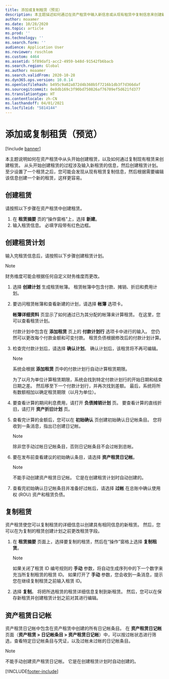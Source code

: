 ```yaml
---
title: 添加或复制租赁（预览）
description: 本主题描述如何通过在资产租赁中输入新信息或从现有租赁中复制信息来创建新租赁。
author: moaamer
ms.date: 10/28/2020
ms.topic: article
ms.prod: ''
ms.technology: ''
ms.search.form: ''
audience: Application User
ms.reviewer: roschlom
ms.custom: 4464
ms.assetid: 5f89daf1-acc2-4959-b48d-91542fb6bacb
ms.search.region: Global
ms.author: moaamer
ms.search.validFrom: 2020-10-28
ms.dyn365.ops.version: 10.0.14
ms.openlocfilehash: b495c9a02a872d4b360b5f7216b1db3f7d366daf
ms.sourcegitcommit: 0e8db169c3f90bd750826af76709ef5d621fd377
ms.translationtype: HT
ms.contentlocale: zh-CN
ms.lasthandoff: 04/01/2021
ms.locfileid: "5814144"
---
```

# <a name="add-or-copy-leases-preview"></a>添加或复制租赁（预览）

[!include [banner](../includes/banner.md)]

本主题说明如何在资产租赁中从头开始创建租赁，以及如何通过复制现有租赁来创建租赁。 从头开始创建租赁的过程涉及输入新租赁的信息，然后创建租赁计划。 至少设置了一个租赁之后，您可能会发现从现有租赁复制信息，然后根据需要编辑该信息创建一个新的租赁，这样更容易。

## <a name="create-a-lease"></a>创建租赁

请按照以下步骤在资产租赁中创建租赁。

1. 在 **租赁摘要** 页的“操作窗格”上，选择 **新建**。
2. 输入租赁信息。 必填字段带有红色边框。

## <a name="create-a-lease-schedule"></a>创建租赁计划

输入完租赁信息后，请按照以下步骤创建租赁计划。

> [!NOTE]
> 财务维度可能会根据任何自定义财务维度而更改。

1. 选择 **创建计划** 生成租赁帐簿。 租赁帐簿中包含付款、摊销、折旧和费用计划。
2. 要访问租赁帐簿和查看新建的计划，请选择 **帐簿** 选项卡。

    **帐簿详细资料** 页显示了如何通过已为其分配的帐簿来计算租赁。 在这里，您可以查看租赁计划。

    付款计划中包含在 **添加租赁** 页上的 **付款计划行** 选项卡中进行的输入。 您仍然可以更改每个付款金额和可变付款。 租赁负债根据修改后的付款计划计算。

4. 检查完付款计划后，请选择 **确认计划**。 确认计划后，该租赁将不再可编辑。

    > [!NOTE]
    > 系统会根据 **添加租赁** 页中的付款计划行自动计算租赁期限。
    >
    > 为了以月为单位计算租赁期限，系统会找到特定付款计划行的开始日期和结束日期之差。 然后移至下一个付款计划行，并再次找到差额。 最后，系统将所有数额相加以确定租赁期限（以月为单位）。

5. 要查看计算的期间利息费用，请打开 **负债摊销计划** 页。 要查看计算的直线折旧，请打开 **资产折旧计划** 页。
6. 查看完计算的金额后，您可以在 **初始确认** 页创建初始确认日记帐条目。 您将收到一条消息，指出已创建日记帐。

    > [!NOTE]
    > 除非您手动过帐日记帐条目，否则日记帐条目不会过帐到总帐。

7. 要在发布前查看建议的初始确认条目，请选择 **资产租赁日记帐**。

    > [!NOTE]
    > 不能手动创建资产租赁日记帐。 它是在创建租赁计划时自动创建的。

8. 查看完初始确认日记帐条目并准备好过帐后，请选择 **过帐** 在总账中确认使用权 (ROU) 资产和租赁负债。

## <a name="copy-a-lease"></a>复制租赁

资产租赁使您可以复制租赁的详细信息以创建具有相同信息的新租赁。 然后，您可以在为复制的租赁创建计划之前更改租赁字段。

1. 在 **租赁摘要** 页面上，选择要复制的租赁，然后在“操作”窗格上选择 **复制租赁**。

    > [!NOTE]
    > 如果关闭了租赁 ID 编号规则的 **手动** 参数，将自动生成序列中的下一个数字来充当所复制租赁的租赁 ID。 如果打开了 **手动** 参数，您会收到一条消息，提示您在继续复制租赁之前输入租赁 ID。

2. 选择 **复制**。 将把所选租赁的租赁详细信息复制到新租赁。 然后，您可以在保存新租赁并创建租赁计划之前对其进行编辑。

## <a name="asset-leasing-journal"></a>资产租赁日记帐

资产租赁日记帐中包含在资产租赁中创建的所有日记帐条目。 在 **资产租赁日记帐** 页面（**资产租赁 \> 日记帐条目 \> 资产租赁日记帐**）中，可以按过帐状态进行筛选，查看特定日记帐条目与凭证，以及过帐未过帐的日记帐条目。

> [!NOTE]
> 不能手动创建资产租赁日记帐。 它是在创建租赁计划时自动创建的。


[!INCLUDE[footer-include](../../includes/footer-banner.md)]